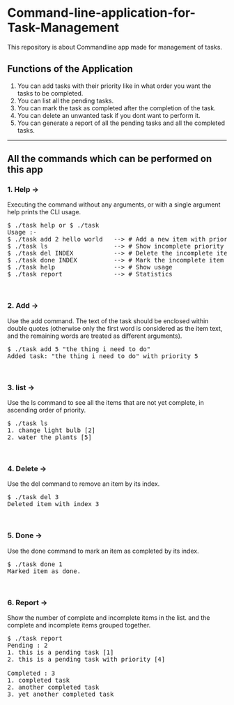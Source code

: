 # Command-line-application-for-Task-Management
This repository is about Commandline app made for management of tasks.

## Functions of the Application
1. You can add tasks with their priority like in what order you want the tasks to be completed.
2. You can list all the pending tasks.
3. You can mark the task as completed after the completion of the task.
4. You can delete an unwanted task if you dont want to perform it.
5. You can generate a report of all the pending tasks and all the completed tasks.

----
## All the commands which can be performed on this app
### 1. Help ->
Executing the command without any arguments, or with a single argument help prints the CLI usage.<br>
<pre>$ ./task help or $ ./task
Usage :-
$ ./task add 2 hello world   --> # Add a new item with priority 2 and text "hello world" to the list
$ ./task ls                  --> # Show incomplete priority list items sorted by priority in ascending order
$ ./task del INDEX           --> # Delete the incomplete item with the given index
$ ./task done INDEX          --> # Mark the incomplete item with the given index as complete
$ ./task help                --> # Show usage
$ ./task report              --> # Statistics</pre><br>

### 2. Add ->
Use the add command. The text of the task should be enclosed within double quotes (otherwise only the first word is considered as the item text, and the remaining words are treated as different arguments).<br>
<pre>$ ./task add 5 "the thing i need to do"
Added task: "the thing i need to do" with priority 5</pre><br>

### 3. list ->
Use the ls command to see all the items that are not yet complete, in ascending order of priority.<br>
<pre>$ ./task ls
1. change light bulb [2]
2. water the plants [5]</pre><br>

### 4. Delete ->
Use the del command to remove an item by its index.<br>
<pre>$ ./task del 3
Deleted item with index 3</pre><br>

### 5. Done ->
Use the done command to mark an item as completed by its index.<br>
<pre>$ ./task done 1
Marked item as done.</pre><br>

### 6. Report ->
Show the number of complete and incomplete items in the list. and the complete and incomplete items grouped together.<br>
<pre>$ ./task report
Pending : 2
1. this is a pending task [1]
2. this is a pending task with priority [4]

Completed : 3
1. completed task
2. another completed task
3. yet another completed task</pre><br>
